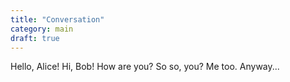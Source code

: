 ```yaml
---
title: "Conversation"
category: main
draft: true
---
```


Hello, Alice!
Hi, Bob!
How are you?
So so, you?
Me too. Anyway...
